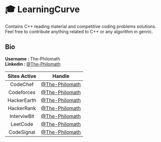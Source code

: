 # :mortar_board: LearningCurve
Contains C++ reading material and competitive coding problems solutions. Feel free to contribute anything related to C++ or any algorithm in genric.

## Bio 
**Username** : The-Philomath <br />
**Linkedin :** [@The-Philomath](www.linkedin.com/in/ramandeep-punia)

| Sites Active | Handle |
| :--: | :--: |
| CodeChef | [@The-Philomath](https://www.codechef.com/users/ramandeeppunia) |
| Codeforces | [@The-Philomath](http://codeforces.com/profile/punia.ramandeep) |
| HackerEarth | [@The-Philomath](https://www.hackerearth.com/@ramandeep_punia) |
| HackerRank | [@The-Philomath](https://www.hackerrank.com/punia_ramandeep) |
| InterviwBit | [@The-Philomath](https://www.interviewbit.com/profile/ThePhilomath) |
| LeetCode | [@The-Philomath](https://leetcode.com/the_philomath/) |
| CodeSignal | [@The-Philomath](https://app.codesignal.com/profile/ramandeep_p) |
